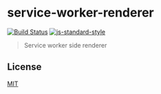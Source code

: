 # service-worker-renderer
[![Build Status](https://img.shields.io/travis/YerkoPalma/service-worker-renderer/master.svg?style=flat-square)](https://travis-ci.org/YerkoPalma/service-worker-renderer) [![js-standard-style](https://img.shields.io/badge/code%20style-standard-brightgreen.svg?style=flat-square)](https://github.com/feross/standard)

> Service worker side renderer

## License
[MIT](/license)
